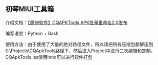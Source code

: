 ## 初琴MIUI工具箱

介绍文档：[【原创软件】CQAPKTools APK批量重命名2.0发布](https://ybcq.github.io/2022/10/07/%E3%80%90%E5%8E%9F%E5%88%9B%E8%BD%AF%E4%BB%B6%E3%80%91CQAPKTools%20APK%E6%89%B9%E9%87%8F%E9%87%8D%E5%91%BD%E5%90%8D2.0%E5%8F%91%E5%B8%83/)

编写语言：Python + Bash

使用方法：由于使用了大量的绝对路径文件，所以请把所有压缩包都解压到E:\Projects\CQApkTools路径下，然后进入Project中进行二次编辑和定制。CQApkTools.iss使用Inno可以进行软件打包

